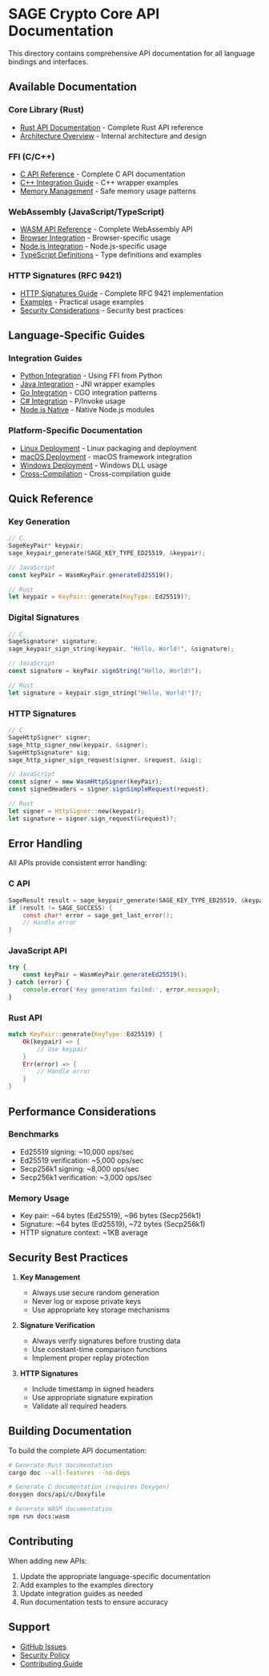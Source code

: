 # SAGE Crypto Core API Documentation

This directory contains comprehensive API documentation for all language bindings and interfaces.

## Available Documentation

### Core Library (Rust)
- [Rust API Documentation](./rust/index.md) - Complete Rust API reference
- [Architecture Overview](./rust/architecture.md) - Internal architecture and design

### FFI (C/C++)
- [C API Reference](./c/index.md) - Complete C API documentation
- [C++ Integration Guide](./c/cpp-integration.md) - C++ wrapper examples
- [Memory Management](./c/memory-management.md) - Safe memory usage patterns

### WebAssembly (JavaScript/TypeScript)
- [WASM API Reference](./wasm/index.md) - Complete WebAssembly API
- [Browser Integration](./wasm/browser.md) - Browser-specific usage
- [Node.js Integration](./wasm/nodejs.md) - Node.js-specific usage
- [TypeScript Definitions](./wasm/typescript.md) - Type definitions and examples

### HTTP Signatures (RFC 9421)
- [HTTP Signatures Guide](./http-signatures/index.md) - Complete RFC 9421 implementation
- [Examples](./http-signatures/examples.md) - Practical usage examples
- [Security Considerations](./http-signatures/security.md) - Security best practices

## Language-Specific Guides

### Integration Guides
- [Python Integration](./integrations/python.md) - Using FFI from Python
- [Java Integration](./integrations/java.md) - JNI wrapper examples
- [Go Integration](./integrations/go.md) - CGO integration patterns
- [C# Integration](./integrations/csharp.md) - P/Invoke usage
- [Node.js Native](./integrations/nodejs-native.md) - Native Node.js modules

### Platform-Specific Documentation
- [Linux Deployment](./platforms/linux.md) - Linux packaging and deployment
- [macOS Deployment](./platforms/macos.md) - macOS framework integration
- [Windows Deployment](./platforms/windows.md) - Windows DLL usage
- [Cross-Compilation](./platforms/cross-compile.md) - Cross-compilation guide

## Quick Reference

### Key Generation
```c
// C
SageKeyPair* keypair;
sage_keypair_generate(SAGE_KEY_TYPE_ED25519, &keypair);
```

```javascript
// JavaScript
const keyPair = WasmKeyPair.generateEd25519();
```

```rust
// Rust
let keypair = KeyPair::generate(KeyType::Ed25519)?;
```

### Digital Signatures
```c
// C
SageSignature* signature;
sage_keypair_sign_string(keypair, "Hello, World!", &signature);
```

```javascript
// JavaScript
const signature = keyPair.signString("Hello, World!");
```

```rust
// Rust
let signature = keypair.sign_string("Hello, World!")?;
```

### HTTP Signatures
```c
// C
SageHttpSigner* signer;
sage_http_signer_new(keypair, &signer);
SageHttpSignature* sig;
sage_http_signer_sign_request(signer, &request, &sig);
```

```javascript
// JavaScript
const signer = new WasmHttpSigner(keyPair);
const signedHeaders = signer.signSimpleRequest(request);
```

```rust
// Rust
let signer = HttpSigner::new(keypair);
let signature = signer.sign_request(&request)?;
```

## Error Handling

All APIs provide consistent error handling:

### C API
```c
SageResult result = sage_keypair_generate(SAGE_KEY_TYPE_ED25519, &keypair);
if (result != SAGE_SUCCESS) {
    const char* error = sage_get_last_error();
    // Handle error
}
```

### JavaScript API
```javascript
try {
    const keyPair = WasmKeyPair.generateEd25519();
} catch (error) {
    console.error('Key generation failed:', error.message);
}
```

### Rust API
```rust
match KeyPair::generate(KeyType::Ed25519) {
    Ok(keypair) => {
        // Use keypair
    }
    Err(error) => {
        // Handle error
    }
}
```

## Performance Considerations

### Benchmarks
- Ed25519 signing: ~10,000 ops/sec
- Ed25519 verification: ~5,000 ops/sec
- Secp256k1 signing: ~8,000 ops/sec
- Secp256k1 verification: ~3,000 ops/sec

### Memory Usage
- Key pair: ~64 bytes (Ed25519), ~96 bytes (Secp256k1)
- Signature: ~64 bytes (Ed25519), ~72 bytes (Secp256k1)
- HTTP signature context: ~1KB average

## Security Best Practices

1. **Key Management**
   - Always use secure random generation
   - Never log or expose private keys
   - Use appropriate key storage mechanisms

2. **Signature Verification**
   - Always verify signatures before trusting data
   - Use constant-time comparison functions
   - Implement proper replay protection

3. **HTTP Signatures**
   - Include timestamp in signed headers
   - Use appropriate signature expiration
   - Validate all required headers

## Building Documentation

To build the complete API documentation:

```bash
# Generate Rust documentation
cargo doc --all-features --no-deps

# Generate C documentation (requires Doxygen)
doxygen docs/api/c/Doxyfile

# Generate WASM documentation
npm run docs:wasm
```

## Contributing

When adding new APIs:

1. Update the appropriate language-specific documentation
2. Add examples to the examples directory
3. Update integration guides as needed
4. Run documentation tests to ensure accuracy

## Support

- [GitHub Issues](https://github.com/sage-x-project/rs-sage-core/issues)
- [Security Policy](https://github.com/sage-x-project/rs-sage-core/security/policy)
- [Contributing Guide](../../CONTRIBUTING.md)